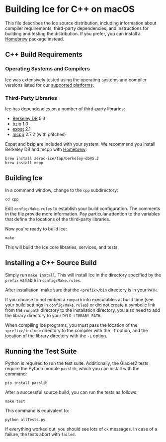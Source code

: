 # Building Ice for C++ on macOS

This file describes the Ice source distribution, including information about
compiler requirements, third-party dependencies, and instructions for building
and testing the distribution. If you prefer, you can install a [Homebrew][1]
package instead.

## C++ Build Requirements

### Operating Systems and Compilers

Ice was extensively tested using the operating systems and compiler versions
listed for our [supported platforms][2].

### Third-Party Libraries

Ice has dependencies on a number of third-party libraries:

 - [Berkeley DB][5] 5.3
 - [bzip][4] 1.0
 - [expat][3] 2.1
 - [mcpp][6] 2.7.2 (with patches)

Expat and bzip are included with your system. We recommend you install
Berkeley DB and mcpp with [Homebrew][7]:
```
brew install zeroc-ice/tap/berkeley-db@5.3
brew install mcpp
```

## Building Ice

In a command window, change to the `cpp` subdirectory:
```
cd cpp
```

Edit `config/Make.rules` to establish your build configuration. The comments in
the file provide more information. Pay particular attention to the variables
that define the locations of the third-party libraries.

Now you're ready to build Ice:
```
make
```

This will build the Ice core libraries, services, and tests.

## Installing a C++ Source Build

Simply run `make install`. This will install Ice in the directory specified by
the `prefix` variable in `config/Make.rules`.

After installation, make sure that the `<prefix>/bin` directory is in your
`PATH`.

If you choose to not embed a `runpath` into executables at build time (see your
build settings in `config/Make.rules`) or did not create a symbolic link from
the `runpath` directory to the installation directory, you also need to add the
library directory to your `DYLD_LIBRARY_PATH`.

When compiling Ice programs, you must pass the location of the
`<prefix>/include` directory to the compiler with the `-I` option, and the
location of the library directory with the `-L` option.

## Running the Test Suite

Python is required to run the test suite. Additionally, the Glacier2 tests
require the Python module `passlib`, which you can install with the command:
```
pip install passlib
```

After a successful source build, you can run the tests as follows:
```
make test
```

This command is equivalent to:
```
python allTests.py
```

If everything worked out, you should see lots of `ok` messages. In case of a
failure, the tests abort with `failed`.

[1]: https://doc.zeroc.com/display/Ice36/Using+the+macOS+Binary+Distribution
[2]: https://doc.zeroc.com/display/Ice36/Supported+Platforms+for+Ice+3.6.4
[3]: http://expat.sourceforge.net
[4]: http://bzip.org
[5]: http://www.oracle.com/us/products/database/berkeley-db/overview/index.htm
[6]: https://github.com/zeroc-ice/mcpp
[7]: http://brew.sh
